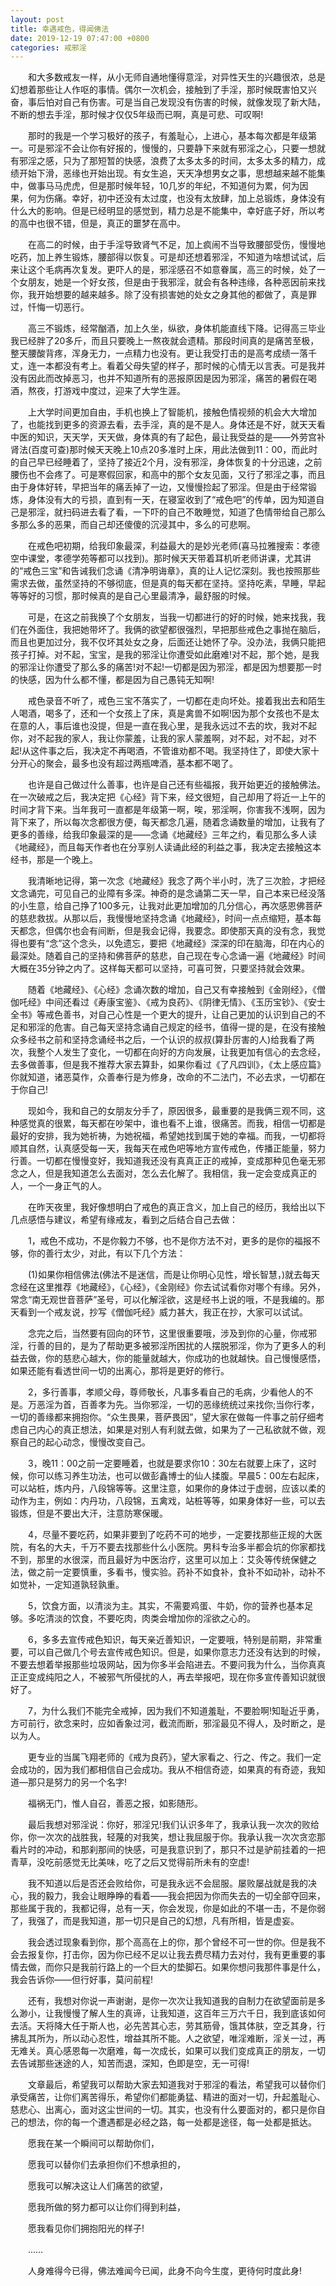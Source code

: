 ```yaml
---
layout: post
title: 幸遇戒色，得闻佛法
date: 2019-12-19 07:47:00 +0800
categories: 戒邪淫
---
```


　　和大多数戒友一样，从小无师自通地懂得意淫，对异性天生的兴趣很浓，总是幻想着那些让人作呕的事情。偶尔一次机会，接触到了手淫，那时候既害怕又兴奋，事后怕对自己有伤害。可是当自己发现没有伤害的时候，就像发现了新大陆，不断的想去手淫，那时候才仅仅5年级而已啊，真是可悲、可叹啊!
　　那时的我是一个学习极好的孩子，有羞耻心，上进心，基本每次都是年级第一。可是邪淫不会让你有好报的，慢慢的，只要静下来就有邪淫之心，只要一想就有邪淫之感，只为了那短暂的快感，浪费了太多太多的时间，太多太多的精力，成绩开始下滑，恶缘也开始出现。有女生追，天天净想男女之事，思想越来越不能集中，做事马马虎虎，但是那时候年轻，10几岁的年纪，不知道何为累，何为因果，何为伤痛。幸好，初中还没有太过度，也没有太放肆，加上总锻炼，身体没有什么大的影响。但是已经明显的感觉到，精力总是不能集中，幸好底子好，所以考的高中也很不错，但是，真正的噩梦在高中。
　　在高二的时候，由于手淫导致肾气不足，加上疯闹不当导致腰部受伤，慢慢地吃药，加上养生锻炼，腰部得以恢复。可是却还想着邪淫，不知道为啥想试试，后来让这个毛病再次复发。更吓人的是，邪淫感召不如意眷属，高三的时候，处了一个女朋友，她是一个好女孩，但是由于我邪淫，就会有各种违缘，各种恶因前来找你，我开始想要的越来越多。除了没有损害她的处女之身其他的都做了，真是罪过，忏悔一切恶行。
　　高三不锻炼，经常酗酒，加上久坐，纵欲，身体机能直线下降。记得高三毕业我已经胖了20多斤，而且只要晚上一熬夜就会遗精。那段时间真的是痛苦至极，整天腰酸背疼，浑身无力，一点精力也没有。更让我受打击的是高考成绩一落千丈，连一本都没有考上。看着父母失望的样子，那时候的心情无以言表。可是我并没有因此而改掉恶习，也并不知道所有的恶报原因是因为邪淫，痛苦的暑假在喝酒，熬夜，打游戏中度过，迎来了大学生涯。
　　上大学时间更加自由，手机也换上了智能机，接触色情视频的机会大大增加了，也能找到更多的资源去看，去手淫，真的是不是人。身体还是不好，就天天看中医的知识，天天学，天天做，身体真的有了起色，最让我受益的是——外劳宫补肾法(百度可查)那时候天天晚上10点20多准时上床，用此法做到11：00，而此时的自己早已经睡着了，坚持了接近2个月，没有邪淫，身体恢复的十分迅速，之前腰伤也不会疼了。可是寒假回家，和高中的那个女友见面，又行了邪淫之事，而且由于身体好转，早把当年的痛丢掉了一边，又慢慢捡起了邪淫。但是由于经常锻炼，身体没有大的亏损，直到有一天，在寝室收到了“戒色吧”的传单，因为知道自己是邪淫，就扫码进去看了看，一下吓的自己不敢睡觉，知道了色情带给自己那么多那么多的恶果，而自己却还傻傻的沉浸其中，多么的可悲啊。
　　在戒色吧初期，给我印象最深，利益最大的是妙光老师(喜马拉雅搜索：孝德空中课堂，孝德学苑等都可以找到)。那时候天天带着耳机听老师讲课，尤其讲的“戒色三宝”和告诫我们念诵《清净明诲章》，真的让人记忆深刻。我也按照那些需求去做，虽然坚持的不够彻底，但是真的每天都在坚持。坚持吃素，早睡，早起等等好的习惯，那时候真的是自己心里最清净，最舒服的时候。
　　可是，在这之前我换了个女朋友，当我一切都进行的好的时候，她来找我，我们在外面住，我把她带坏了。我俩的欲望都很强烈，早把那些戒色之事抛在脑后，而且也更加过分，我不仅坏其处女之身，后面还让她怀了孕。没办法，我俩只能把孩子打掉。对不起，宝宝，是我的邪淫让你遭受如此磨难!对不起，那个她，是我的邪淫让你遭受了那么多的痛苦!对不起!一切都是因为邪淫，都是因为想要那一时的快感，因为什么都不懂，都是因为自己愚钝无知啊!
　　戒色录音不听了，戒色三宝不落实了，一切都在走向坏处。接着我出去和陌生人喝酒，喝多了，还和一个女孩上了床，真是禽兽不如啊!因为那个女孩也不是太在意的人，事后谁也没提，但是一直在我心里，是我永远过不去的坎，我对不起你，对不起我的家人，我让你蒙羞，让我的家人蒙羞啊，对不起，对不起，对不起!从这件事之后，我决定不再喝酒，不管谁劝都不喝。我坚持住了，即使大家十分开心的聚会，最多也没有超过两瓶啤酒，基本都不喝了。
　　也许是自己做过什么善事，也许是自己还有些福报，我开始更近的接触佛法。在一次破戒之后，我决定把《心经》背下来，经文很短，自己却用了将近一上午的时间才背下来。当年我可一直都是年级第一啊，唉，邪淫啊，你害我不浅啊，因为背下来了，所以每次念都很方便，每天都念几遍，随着念诵数量的增加，让我有了更多的善缘，给我印象最深的是——念诵《地藏经》三年之约，看见那么多人读《地藏经》，而且每天作者也在分享别人读诵此经的利益之事，我决定去接触这本经书，那是一个晚上。
　　我清晰地记得，第一次念《地藏经》我念了两个半小时，洗了三次脸，才把经文念诵完，可见自己的业障有多深。神奇的是念诵第二天一早，自己本来已经没落的小生意，给自己挣了100多元，让我对此更加增加的几分信心，再次感恩佛菩萨的慈悲救拔。从那以后，我慢慢地坚持念诵《地藏经》，时间一点点缩短，基本每天都念，但偶尔也会有间断，但是我会记得，我要念。即使那天真的没有念，我觉得也要有“念”这个念头，以免遗忘，要把《地藏经》深深的印在脑海，印在内心的最深处。随着自己的坚持和佛菩萨的慈悲，自己现在专心念诵一遍《地藏经》时间大概在35分钟之内了。这样每天都可以坚持，可喜可贺，只要坚持就会效果。
　　随着《地藏经》、《心经》念诵次数的增加，自己又有幸接触到《金刚经》，《僧伽吒经》中间还看过《寿康宝鉴》、《戒为良药》、《阴律无情》、《玉历宝钞》、《安士全书》等戒色善书，对自己心性是一个更大的提升，让自己更加的认识到自己的不足和邪淫的危害。自己每天坚持念诵自己规定的经书，值得一提的是，在没有接触众多经书之前和坚持念诵经书之后，一个认识的叔叔(算卦厉害的人)给我看了两次，我整个人发生了变化，一切都在向好的方向发展，让我更加有信心的去念经，去多做善事，但是我不推荐大家去算卦，如果你看过《了凡四训》，《太上感应篇》你就知道，诸恶莫作，众善奉行是为修身，改命的不二法门，不必去求，一切都在于你自己!
　　现如今，我和自己的女朋友分手了，原因很多，最重要的是我俩三观不同，这种感觉真的很累，每天都在吵架中，谁也看不上谁，很痛苦。而我，相信一切都是最好的安排，我为她祈祷，为她祝福，希望她找到属于她的幸福。而我，一切都将顺其自然，认真感受每一天，我每天在戒色吧等地方宣传戒色，传播正能量，努力行善。一切都在慢慢变好，我知道我还没有真真正正的戒掉，变成那种见色毫无邪念之人，但是我知道怎么去面对，怎么去化解了。我相信，我一定会变成真正的人，一个一身正气的人。
　　在昨天夜里，我好像想明白了戒色的真正含义，加上自己的经历，我给出以下几点感悟与建议，希望有缘戒友，看到之后结合自己去做：
　　1，戒色不成功，不是你毅力不够，也不是你方法不对，更多的是你的福报不够，你的善行太少，对此，有以下几个方法：
　　(1)如果你相信佛法(佛法不是迷信，而是让你明心见性，增长智慧，)就去每天念经在这里推荐《地藏经》，《心经》，《金刚经》你去试试看你对哪个有缘。另外，常念“南无观世音菩萨”圣号，可以化解淫欲，这是经书上说的哦，不是我编的。那天看到一个戒友说，抄写《僧伽吒经》威力甚大，我正在抄，大家可以试试。
　　念完之后，当然要有回向的环节，这里很重要哦，涉及到你的心量，你戒邪淫，行善的目的，是为了帮助更多被邪淫所困扰的人摆脱邪淫，你为了更多人的利益去做，你的慈悲心越大，你的能量就越大，你成功的也就越快。自己慢慢感悟，如果还能有看透世间一切的出离心，那将是更好的修行。
　　2，多行善事，孝顺父母，尊师敬长，凡事多看自己的毛病，少看他人的不是。万恶淫为首，百善孝为先。当你邪淫，一切的恶缘统统过来找你;当你行孝，一切的善缘都来拥抱你。“众生畏果，菩萨畏因”，望大家在做每一件事之前仔细考虑自己内心的真正想法，如果是对别人有利就去做，如果为了一己私欲就不做，观察自己的起心动念，慢慢改变自己。
　　3，晚11：00之前一定要睡着，也就是要求你10：30左右就要上床了，这时候，你可以练习养生功法，也可以做彭鑫博士的仙人揉腹。早晨5：00左右起床，可以站桩，炼内丹，八段锦等等。这里注意，如果你的身体过于虚弱，应该以柔的动作为主，例如：内丹功，八段锦，五禽戏，站桩等等，如果身体好一些，可以去锻炼，但是不要出大汗，注意防寒保暖。
　　4，尽量不要吃药，如果非要到了吃药不可的地步，一定要找那些正规的大医院，有名的大夫，千万不要去找那些什么小医院。男科专治多半都会坑的你家都找不到，那里的水很深，而且最好为中医治疗，这里可以加上：艾灸等传统保健之法，做之前一定要慎重，多看书，慢实验。药补不如食补，食补不如动补，动补不如觉补，一定知道孰轻孰重。
　　5，饮食方面，以清淡为主。其实，不需要鸡蛋、牛奶，你的营养也基本足够。多吃清淡的饮食，不要吃肉，肉类会增加你的淫欲之心的。
　　6，多多去宣传戒色知识，每天亲近善知识，一定要哦，特别是前期，非常重要，可以自己做几个号去宣传戒色知识。但是，如果你意志力还没有达到的时候，不要去想着举报那些垃圾网站，因为你多半会陷进去。不要问我为什么，当你真真正正变成纯阳之人，不被邪气所侵扰的人，再去举报吧，现在你多宣传善知识就很好了。
　　7，为什么我们不能完全戒掉，因为我们不知道羞耻，不要脸啊!知耻近乎勇，方可前行，欲念来时，应如香象过河，截流而断，邪淫最见不得人，及时断之，是以为人。
　　更专业的当属飞翔老师的《戒为良药》，望大家看之、行之、传之。我们一定会成功的，因为我们都相信自己会成功。我从不相信奇迹，如果真的有奇迹，我知道—那只是努力的另一个名字!
　　福祸无门，惟人自召，善恶之报，如影随形。
　　最后我想对邪淫说：你好，邪淫兄!我们认识多年了，我承认我一次次的败给你，你一次次的战胜我，轻蔑的对我笑，想让我屈服于你。我承认我一次次贪恋那看片时的冲动，和那刹那间的快感，可是我意识到了，那只不过是驴前挂着的一把青草，没吃前感觉无比美味，吃了之后又觉得前所未有的空虚!
　　我不知道以后是否还会败给你，可是我永远不会屈服。屡败屡战就是我的决心，我的毅力，我会让眼睁睁的看着——我会把因为你而失去的一切全部夺回来，那些属于我的，我都记得，总有一天，你会发现，你是如此的不堪一击，不是你弱了，我强了，而是我知道，那一切只是自己的幻想，凡有所相，皆是虚妄。
　　我会透过现象看到你，那个高高在上的你，那个曾经不可一世的你。但是我不会去报复你，打击你，因为你已经不足以让我去费尽精力去对付，我有更重要的事情去做，而你只是我前行路上的一个巨大的垫脚石。如果你想问我那件事是什么，我会告诉你——但行好事，莫问前程!
　　还有，我想对你说一声谢谢，是你一次次让我知道我的自制力在欲望面前是多么渺小，让我慢慢了解人生的真谛，让我知道，这百年三万六千日，我到底该如何去活。天将降大任于斯人也，必先苦其心志，劳其筋骨，饿其体肤，空乏其身，行拂乱其所为，所以动心忍性，增益其所不能。人之欲望，唯淫难断，淫关一过，再无难关。真心感恩每一次磨难，每一次成长，如果可以我们变成真正的朋友，一切去告诫那些迷途的人，知苦而退，深知，色即是空，无一可得!
　　文章最后，希望我可以帮助大家去知道我对于邪淫的看法，希望我可以替你们承受痛苦，让你们离苦得乐，希望你们都能勇猛、精进的面对一切，升起羞耻心、慈悲心、出离心，面对这尘世间的一切。其实，也没有什么要面对的，都只是你自己的想法，你的每一个遭遇都是必经之路，每一处都是途径，每一处都是抵达。
　　愿我在某一个瞬间可以帮助你们，
　　愿我可以替你们去承担你们不想承担的，
　　愿我可以解决这让人们痛苦的欲望，
　　愿我所做的努力都可以让你们得到利益，
　　愿我看见你们拥抱阳光的样子!
　　……
　　人身难得今已得，佛法难闻今已闻，此身不向今生度，更待何时度此身!